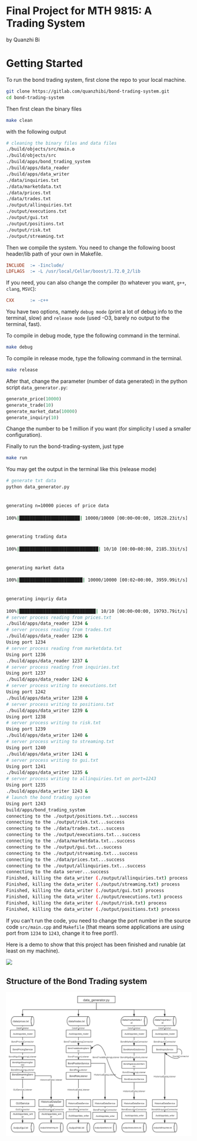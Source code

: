# Final Project for MTH 9815: A Trading System

by Quanzhi Bi

# Getting Started

To run the bond trading system, first clone the repo to your local machine.

```bash
git clone https://gitlab.com/quanzhibi/bond-trading-system.git
cd bond-trading-system 
```

Then first clean the binary files 

```bash
make clean
```

with the following output

```bash
# cleaning the binary files and data files
./build/objects/src/main.o
./build/objects/src
./build/apps/bond_trading_system
./build/apps/data_reader
./build/apps/data_writer
./data/inquiries.txt
./data/marketdata.txt
./data/prices.txt
./data/trades.txt
./output/allinquiries.txt
./output/executions.txt
./output/gui.txt
./output/positions.txt
./output/risk.txt
./output/streaming.txt
```

Then we compile the system. You need to change the following boost header/lib path of your own in Makefile.

```Makefile
INCLUDE  := -Iinclude/
LDFLAGS  := -L /usr/local/Cellar/boost/1.72.0_2/lib 
```

If you need, you can also change the compiler (to whatever you want, `g++`, `clang`, `MSVC`):

```Makefile
CXX      := -c++
```

You have two options, namely `debug mode` (print a lot of debug info to the terminal, slow) and `release mode` (used -O3, barely no output to the terminal, fast). 

To compile in debug mode, type the following command in the terminal.

```bash
make debug
```

To compile in release mode, type the following command in the terminal.

```bash
make release
```

After that, change the parameter (number of data generated) in the python script `data_generator.py`:

```python
generate_price(10000)
generate_trade(10)
generate_market_data(10000)
generate_inquiry(10)
```

Change the number to be 1 million if you want (for simplicity I used a smaller configuration).

Finally to run the bond-trading-system, just type

```bash
make run
```

You may get the output in the terminal like this (release mode)

```bash
# generate txt data
python data_generator.py


generating n=10000 pieces of price data

100%|███████████████████████| 10000/10000 [00:00<00:00, 10528.23it/s]


generating trading data

100%|██████████████████████████████| 10/10 [00:00<00:00, 2185.33it/s]


generating market data

100%|████████████████████████| 10000/10000 [00:02<00:00, 3959.99it/s]


generating inquriy data

100%|█████████████████████████████| 10/10 [00:00<00:00, 19793.79it/s]
# server process reading from prices.txt 
./build/apps/data_reader 1234 & 
# server process reading from trades.txt 
./build/apps/data_reader 1236 & 
Using port 1234
# server process reading from marketdata.txt 
Using port 1236
./build/apps/data_reader 1237 & 
# server process reading from inquiries.txt 
Using port 1237
./build/apps/data_reader 1242 & 
# server process writing to executions.txt 
Using port 1242
./build/apps/data_writer 1238 &
# server process writing to positions.txt 
./build/apps/data_writer 1239 &
Using port 1238
# server process writing to risk.txt 
Using port 1239
./build/apps/data_writer 1240 &
# server process writing to streaming.txt 
Using port 1240
./build/apps/data_writer 1241 &
# server process writing to gui.txt 
Using port 1241
./build/apps/data_writer 1235 &
# server process writing to allinquiries.txt on port=1243
Using port 1235
./build/apps/data_writer 1243 &
# launch the bond trading system
Using port 1243
build/apps/bond_trading_system
connecting to the ./output/positions.txt...success
connecting to the ./output/risk.txt...success
connecting to the ./data/trades.txt...success
connecting to the ./output/executions.txt...success
connecting to the ./data/marketdata.txt...success
connecting to the ./output/gui.txt...success
connecting to the ./output/streaming.txt...success
connecting to the ./data/prices.txt...success
connecting to the ./output/allinquiries.txt...success
connecting to the data server...success
Finished, killing the data_writer (./output/allinquiries.txt) process
Finished, killing the data_writer (./output/streaming.txt) process
Finished, killing the data_writer (./output/gui.txt) process
Finished, killing the data_writer (./output/executions.txt) process
Finished, killing the data_writer (./output/risk.txt) process
Finished, killing the data_writer (./output/positions.txt) process
```

If you can't run the code, you need to change the port number in the source code `src/main.cpp` and `Makefile` (that means some applications are using port from `1234` to `1243`, change it to free port!).

Here is a demo to show that this project has been finished and runable (at least on my machine).

![](./pic/ezgif-3-bf711b7d65dc.gif)

## Structure of the Bond Trading system

![Structure](./pic/bond-trading-system.png)
